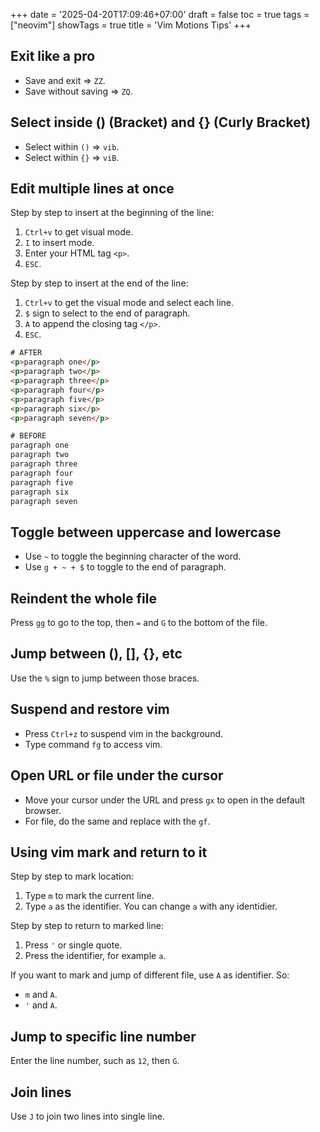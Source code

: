 +++
date = '2025-04-20T17:09:46+07:00'
draft = false
toc = true
tags = ["neovim"]
showTags = true
title = 'Vim Motions Tips'
+++

## Exit like a pro

* Save and exit => `ZZ`.
* Save without saving => `ZQ`.

## Select inside () (Bracket) and {} (Curly Bracket)

* Select within `()` => `vib`.
* Select within `{}` => `viB`.

## Edit multiple lines at once

Step by step to insert at the beginning of the line:

1. `Ctrl+v` to get visual mode.
2. `I` to insert mode.
3. Enter your HTML tag `<p>`.
4. `ESC`.

Step by step to insert at the end of the line:

1. `Ctrl+v` to get the visual mode and select each line.
2. `$` sign to select to the end of paragraph.
3. `A` to append the closing tag `</p>`.
4. `ESC`.

```html
# AFTER
<p>paragraph one</p>
<p>paragraph two</p>
<p>paragraph three</p>
<p>paragraph four</p>
<p>paragraph five</p>
<p>paragraph six</p>
<p>paragraph seven</p>

# BEFORE
paragraph one
paragraph two
paragraph three
paragraph four
paragraph five
paragraph six
paragraph seven
```

## Toggle between uppercase and lowercase

* Use `~` to toggle the beginning character of the word.
* Use `g + ~ + $` to toggle to the end of paragraph.

## Reindent the whole file

Press `gg` to go to the top, then `=` and `G` to the bottom of the file.

## Jump between (), [], {}, etc

Use the `%` sign to jump between those braces.

## Suspend and restore vim

* Press `Ctrl+z` to suspend vim in the background.
* Type command `fg` to access vim.

## Open URL or file under the cursor

* Move your cursor under the URL and press `gx` to open in the default browser.
* For file, do the same and replace with the `gf`.

## Using vim mark and return to it

Step by step to mark location:

1. Type `m` to mark the current line.
2. Type `a` as the identifier. You can change `a` with any identidier.

Step by step to return to marked line:

1. Press `'` or single quote.
2. Press the identifier, for example `a`.

If you want to mark and jump of different file, use `A` as identifier. So:

* `m` and `A`.
* `'` and `A`.

## Jump to specific line number

Enter the line number, such as `12`, then `G`.

## Join lines

Use `J` to join two lines into single line.
